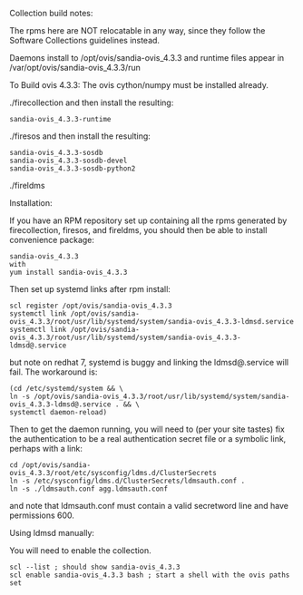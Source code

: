 Collection build notes:

The rpms here are NOT relocatable in any way, since they follow the 
Software Collections guidelines instead.

Daemons install to /opt/ovis/sandia-ovis\_4.3.3
and runtime files appear in /var/opt/ovis/sandia-ovis\_4.3.3/run

To Build ovis 4.3.3:
The ovis cython/numpy must be installed already.

./firecollection
and then install the resulting:
```
sandia-ovis_4.3.3-runtime
```

./firesos
and then install the resulting:
```
sandia-ovis_4.3.3-sosdb
sandia-ovis_4.3.3-sosdb-devel
sandia-ovis_4.3.3-sosdb-python2
```

./fireldms


Installation:

If you have an RPM repository set up containing all the rpms 
generated by firecollection, firesos, and fireldms, you should
then be able to install convenience package:
```
sandia-ovis_4.3.3
with
yum install sandia-ovis_4.3.3
```

Then set up systemd links after rpm install:
```
scl register /opt/ovis/sandia-ovis_4.3.3
systemctl link /opt/ovis/sandia-ovis_4.3.3/root/usr/lib/systemd/system/sandia-ovis_4.3.3-ldmsd.service
systemctl link /opt/ovis/sandia-ovis_4.3.3/root/usr/lib/systemd/system/sandia-ovis_4.3.3-ldmsd@.service
```
but note on redhat 7, systemd is buggy and linking the ldmsd@.service will fail.
The workaround is:
```
(cd /etc/systemd/system && \
ln -s /opt/ovis/sandia-ovis_4.3.3/root/usr/lib/systemd/system/sandia-ovis_4.3.3-ldmsd@.service . && \
systemctl daemon-reload)
```
Then to get the daemon running, you will need to (per your site tastes) fix the authentication 
to be a real authentication secret file or a symbolic link, perhaps with a link:
```
cd /opt/ovis/sandia-ovis_4.3.3/root/etc/sysconfig/ldms.d/ClusterSecrets
ln -s /etc/sysconfig/ldms.d/ClusterSecrets/ldmsauth.conf .
ln -s ./ldmsauth.conf agg.ldmsauth.conf
```
and note that ldmsauth.conf must contain a valid secretword line and have permissions 600.


Using ldmsd manually:

You will need to enable the collection.
```
scl --list ; should show sandia-ovis_4.3.3
scl enable sandia-ovis_4.3.3 bash ; start a shell with the ovis paths set
